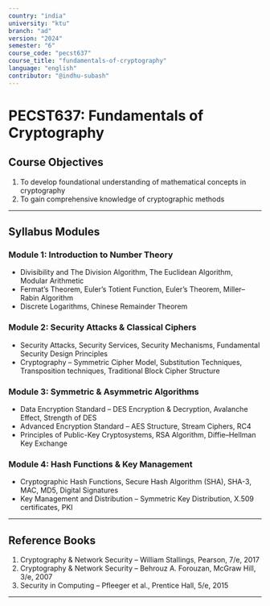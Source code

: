 ```yaml
---
country: "india"
university: "ktu"
branch: "ad"
version: "2024"
semester: "6"
course_code: "pecst637"
course_title: "fundamentals-of-cryptography"
language: "english"
contributor: "@indhu-subash"
---
```


# PECST637: Fundamentals of Cryptography  

## Course Objectives

1. To develop foundational understanding of mathematical concepts in cryptography  
2. To gain comprehensive knowledge of cryptographic methods  

---

## Syllabus Modules

### Module 1: Introduction to Number Theory
- Divisibility and The Division Algorithm, The Euclidean Algorithm, Modular Arithmetic  
- Fermat’s Theorem, Euler’s Totient Function, Euler’s Theorem, Miller–Rabin Algorithm  
- Discrete Logarithms, Chinese Remainder Theorem  

### Module 2: Security Attacks & Classical Ciphers
- Security Attacks, Security Services, Security Mechanisms, Fundamental Security Design Principles  
- Cryptography – Symmetric Cipher Model, Substitution Techniques, Transposition techniques, Traditional Block Cipher Structure  

### Module 3: Symmetric & Asymmetric Algorithms
- Data Encryption Standard – DES Encryption & Decryption, Avalanche Effect, Strength of DES  
- Advanced Encryption Standard – AES Structure, Stream Ciphers, RC4  
- Principles of Public-Key Cryptosystems, RSA Algorithm, Diffie–Hellman Key Exchange  

### Module 4: Hash Functions & Key Management
- Cryptographic Hash Functions, Secure Hash Algorithm (SHA), SHA-3, MAC, MD5, Digital Signatures  
- Key Management and Distribution – Symmetric Key Distribution, X.509 certificates, PKI  

---

## Reference Books

1. Cryptography & Network Security – William Stallings, Pearson, 7/e, 2017  
2. Cryptography & Network Security – Behrouz A. Forouzan, McGraw Hill, 3/e, 2007  
3. Security in Computing – Pfleeger et al., Prentice Hall, 5/e, 2015  

---
